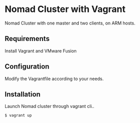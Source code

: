 
# Nomad Cluster with Vagrant

Nomad Cluster with one master and two clients, on ARM hosts.


## Requirements

Install Vagrant and VMware Fusion


## Configuration

Modify the Vagrantfile according to your needs.


## Installation

Launch Nomad cluster through vagrant cli..

```
$ vagrant up
```